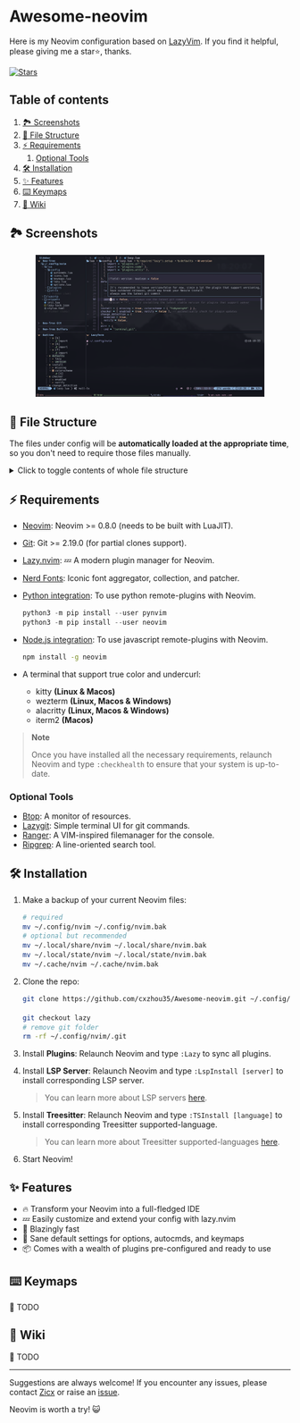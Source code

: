 # Awesome-neovim

Here is my Neovim configuration based on [LazyVim](https://github.com/LazyVim/LazyVim). If you find it helpful, please giving me a star⭐, thanks.

[![Stars](https://img.shields.io/github/stars/cxzhou35/Awesome-neovim.svg?label=Stars&style=social)](https://github.com/cxzhou35/Awesome-neovim)

## Table of contents
<!--toc:start-->
1. [🏞️ Screenshots](#🏞️-screenshots)
2. [📂 File Structure](#📂-file-structure)
3. [⚡️ Requirements](#⚡️-requirements)
    1. [Optional Tools](#optional-tools)
4. [🛠️ Installation](#🛠️-installation)
5. [✨ Features](#✨-features)
6. [⌨️  Keymaps](#⌨️-keymaps)
7. [📖 Wiki](#📖-wiki)
<!--toc:end-->

## 🏞️ Screenshots

<div align=center><img src="./assets/workspace.png" style="zoom:40%" alt="fig"></div>

## 📂 File Structure

The files under config will be **automatically loaded at the appropriate time**, so you don't need to require those files manually.

<details>
<summary>Click to toggle contents of whole file structure</summary>

```sh
~/.config/neovim/
├── lua
│   ├── config               # neovim modules
│   │   ├── autocmds.lua
│   │   ├── icons.lua
│   │   ├── keymaps.lua
│   │   ├── lazy.lua
│   │   └── options.lua
│   ├── plugins              # plugin configs
│   │   ├── code
│   │   ├── colorscheme
│   │   ├── disabled.lua
│   │   ├── editor
│   │   ├── ui
│   │   └── utils
│   └── utils                # filetype settings
│       ├── init.lua
│       └── latex.lua
├── luasnip                  # code snippets
│   ├── all.lua
│   ├── lua.lua
│   ├── markdown
│   │   ├── math.lua
│   │   └── text.lua
│   └── tex
│       ├── completion.lua
│       ├── font.lua
│       ├── greek-letter.lua
│       ├── matrix.lua
│       └── ...
└── init.lua
```

</details>

## ⚡️ Requirements

- [Neovim](https://github.com/neovim/neovim/releases): Neovim >= 0.8.0 (needs to be built with LuaJIT).
- [Git](https://git-scm.com/): Git >= 2.19.0 (for partial clones support).
- [Lazy.nvim](https://github.com/LazyVim/LazyVim): 💤 A modern plugin manager for Neovim.
- [Nerd Fonts](https://www.nerdfonts.com/font-downloads): Iconic font aggregator, collection, and patcher.
- [Python integration](https://neovim.io/doc/user/provider.html#provider-nodejs): To use python remote-plugins with Neovim.

    ```python
    python3 -m pip install --user pynvim
    python3 -m pip install --user neovim
    ```

- [Node.js integration](https://neovim.io/doc/user/provider.html#provider-python): To use javascript remote-plugins with Neovim.

    ```sh
    npm install -g neovim
    ```

- A terminal that support true color and undercurl:
  - kitty **(Linux & Macos)**
  - wezterm **(Linux, Macos & Windows)**
  - alacritty **(Linux, Macos & Windows)**
  - iterm2 **(Macos)**

> **Note**
>
> Once you have installed all the necessary requirements, relaunch Neovim and type `:checkhealth` to ensure that your system is up-to-date.

### Optional Tools

- [Btop](https://github.com/aristocratos/btop): A monitor of resources.
- [Lazygit](https://github.com/jesseduffield/lazygit): Simple terminal UI for git commands.
- [Ranger](https://github.com/ranger/ranger): A VIM-inspired filemanager for the console.
- [Ripgrep](https://github.com/BurntSushi/ripgrep): A line-oriented search tool.

## 🛠️ Installation

1. Make a backup of your current Neovim files:

    ```sh
    # required
    mv ~/.config/nvim ~/.config/nvim.bak
    # optional but recommended
    mv ~/.local/share/nvim ~/.local/share/nvim.bak
    mv ~/.local/state/nvim ~/.local/state/nvim.bak
    mv ~/.cache/nvim ~/.cache/nvim.bak
    ```

2. Clone the repo:

    ```sh
    git clone https://github.com/cxzhou35/Awesome-neovim.git ~/.config/nvim
    
    git checkout lazy
    # remove git folder
    rm -rf ~/.config/nvim/.git
    ```

3. Install **Plugins**: Relaunch Neovim and type `:Lazy` to sync all plugins.

4. Install **LSP Server**: Relaunch Neovim and type `:LspInstall [server]` to install corresponding LSP server.

    > You can learn more about LSP servers [here](https://microsoft.github.io/language-server-protocol/implementors/servers/).

5. Install **Treesitter**: Relaunch Neovim and type `:TSInstall [language]` to install corresponding Treesitter supported-language.

    > You can learn more about Treesitter supported-languages [here](https://github.com/nvim-treesitter/nvim-treesitter#supported-languages).

6. Start Neovim!

## ✨ Features

- 🔥 Transform your Neovim into a full-fledged IDE
- 💤 Easily customize and extend your config with lazy.nvim
- 🚀 Blazingly fast
- 🧹 Sane default settings for options, autocmds, and keymaps
- 📦 Comes with a wealth of plugins pre-configured and ready to use

## ⌨️  Keymaps

📝 TODO

## 📖 Wiki

📝 TODO

---

Suggestions are always welcome! If you encounter any issues, please contact [Zicx](https://github.com/cxzhou35) or raise an [issue](https://github.com/cxzhou35/Awesome-neovim/issues).

Neovim is worth a try! 😺
